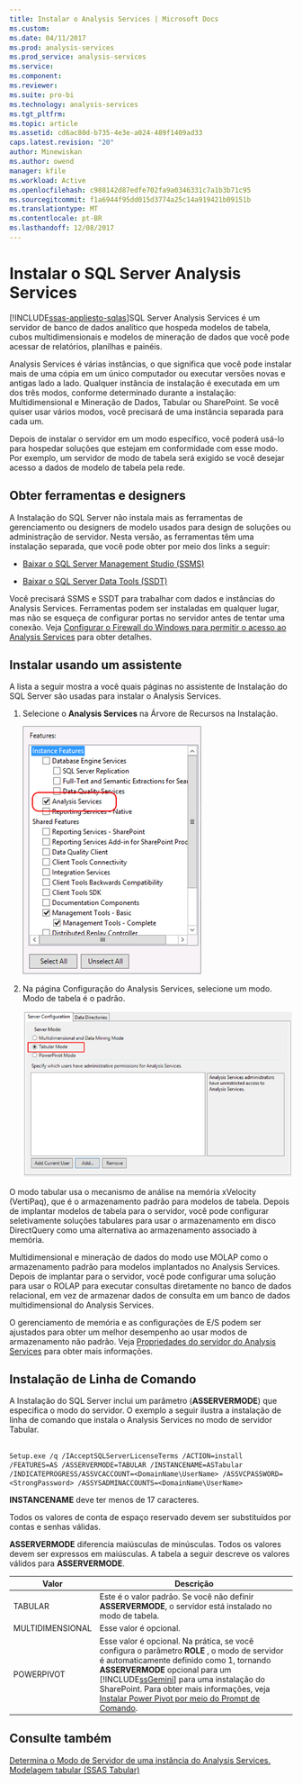 ```yaml
---
title: Instalar o Analysis Services | Microsoft Docs
ms.custom: 
ms.date: 04/11/2017
ms.prod: analysis-services
ms.prod_service: analysis-services
ms.service: 
ms.component: 
ms.reviewer: 
ms.suite: pro-bi
ms.technology: analysis-services
ms.tgt_pltfrm: 
ms.topic: article
ms.assetid: cd6ac80d-b735-4e3e-a024-489f1409ad33
caps.latest.revision: "20"
author: Minewiskan
ms.author: owend
manager: kfile
ms.workload: Active
ms.openlocfilehash: c988142d87edfe702fa9a0346331c7a1b3b71c95
ms.sourcegitcommit: f1a6944f95dd015d3774a25c14a919421b09151b
ms.translationtype: MT
ms.contentlocale: pt-BR
ms.lasthandoff: 12/08/2017
---
```

# <a name="install-sql-server-analysis-services"></a>Instalar o SQL Server Analysis Services
[!INCLUDE[ssas-appliesto-sqlas](../../../includes/ssas-appliesto-sqlas.md)]SQL Server Analysis Services é um servidor de banco de dados analítico que hospeda modelos de tabela, cubos multidimensionais e modelos de mineração de dados que você pode acessar de relatórios, planilhas e painéis.  
  
 Analysis Services é várias instâncias, o que significa que você pode instalar mais de uma cópia em um único computador ou executar versões novas e antigas lado a lado. Qualquer instância de instalação é executada em um dos três modos, conforme determinado durante a instalação: Multidimensional e Mineração de Dados, Tabular ou SharePoint. Se você quiser usar vários modos, você precisará de uma instância separada para cada um.  
  
 Depois de instalar o servidor em um modo específico, você poderá usá-lo para hospedar soluções que estejam em conformidade com esse modo. Por exemplo, um servidor de modo de tabela será exigido se você desejar acesso a dados de modelo de tabela pela rede.  
  
## <a name="get-tools-and-designers"></a>Obter ferramentas e designers  
 A Instalação do SQL Server não instala mais as ferramentas de gerenciamento ou designers de modelo usados para design de soluções ou administração de servidor. Nesta versão, as ferramentas têm uma instalação separada, que você pode obter por meio dos links a seguir:  
  
-   [Baixar o SQL Server Management Studio (SSMS)](../../../ssms/download-sql-server-management-studio-ssms.md)  
  
-   [Baixar o SQL Server Data Tools (SSDT)](../../../ssdt/download-sql-server-data-tools-ssdt.md)  
  
 Você precisará SSMS e SSDT para trabalhar com dados e instâncias do Analysis Services. Ferramentas podem ser instaladas em qualquer lugar, mas não se esqueça de configurar portas no servidor antes de tentar uma conexão. Veja [Configurar o Firewall do Windows para permitir o acesso ao Analysis Services](../../../analysis-services/instances/configure-the-windows-firewall-to-allow-analysis-services-access.md) para obter detalhes.  
  
## <a name="install-using-a-wizard"></a>Instalar usando um assistente  
 A lista a seguir mostra a você quais páginas no assistente de Instalação do SQL Server são usadas para instalar o Analysis Services.  
  
1.  Selecione o **Analysis Services** na Árvore de Recursos na Instalação.  
  
     ![Árvore de recursos de instalação mostrando o Analysis Services](../../../analysis-services/instances/install-windows/media/ssas-setupas.gif "árvore de recursos de instalação mostrando o Analysis Services")  
  
2.  Na página Configuração do Analysis Services, selecione um modo. Modo de tabela é o padrão.  
  
     ![Página de configuração com as opções de configuração do Analysis Services](../../../analysis-services/instances/install-windows/media/ssas-setupasconfig.png "página de configuração com as opções de configuração do Analysis Services")  
  
  O modo tabular usa o mecanismo de análise na memória xVelocity (VertiPaq), que é o armazenamento padrão para modelos de tabela. Depois de implantar modelos de tabela para o servidor, você pode configurar seletivamente soluções tabulares para usar o armazenamento em disco DirectQuery como uma alternativa ao armazenamento associado à memória.  
 
 Multidimensional e mineração de dados do modo use MOLAP como o armazenamento padrão para modelos implantados no Analysis Services. Depois de implantar para o servidor, você pode configurar uma solução para usar o ROLAP para executar consultas diretamente no banco de dados relacional, em vez de armazenar dados de consulta em um banco de dados multidimensional do Analysis Services.  
  

  
 O gerenciamento de memória e as configurações de E/S podem ser ajustados para obter um melhor desempenho ao usar modos de armazenamento não padrão. Veja [Propriedades do servidor do Analysis Services](../../../analysis-services/server-properties/server-properties-in-analysis-services.md) para obter mais informações.  
  
## <a name="command-line-setup"></a>Instalação de Linha de Comando  
 A Instalação do SQL Server inclui um parâmetro (**ASSERVERMODE**) que especifica o modo do servidor. O exemplo a seguir ilustra a instalação de linha de comando que instala o Analysis Services no modo de servidor Tabular.  
  
```  
  
Setup.exe /q /IAcceptSQLServerLicenseTerms /ACTION=install /FEATURES=AS /ASSERVERMODE=TABULAR /INSTANCENAME=ASTabular /INDICATEPROGRESS/ASSVCACCOUNT=<DomainName\UserName> /ASSVCPASSWORD=<StrongPassword> /ASSYSADMINACCOUNTS=<DomainName\UserName>   
```  
  
 **INSTANCENAME** deve ter menos de 17 caracteres.  
  
 Todos os valores de conta de espaço reservado devem ser substituídos por contas e senhas válidas.  
  
 **ASSERVERMODE** diferencia maiúsculas de minúsculas.  Todos os valores devem ser expressos em maiúsculas. A tabela a seguir descreve os valores válidos para **ASSERVERMODE**.  
  
|Valor|Descrição|  
|-----------|-----------------|  
|TABULAR|Este é o valor padrão. Se você não definir **ASSERVERMODE**, o servidor está instalado no modo de tabela.|
|MULTIDIMENSIONAL|Esse valor é opcional.|  
|POWERPIVOT|Esse valor é opcional. Na prática, se você configura o parâmetro **ROLE** , o modo de servidor é automaticamente definido como 1, tornando **ASSERVERMODE** opcional para um [!INCLUDE[ssGemini](../../../includes/ssgemini-md.md)] para uma instalação do SharePoint. Para obter mais informações, veja [Instalar Power Pivot por meio do Prompt de Comando](http://msdn.microsoft.com/en-us/7f1f2b28-c9f5-49ad-934b-02f2fa6b9328).|  
  
  
## <a name="see-also"></a>Consulte também  
 [Determina o Modo de Servidor de uma instância do Analysis Services.](../../../analysis-services/instances/determine-the-server-mode-of-an-analysis-services-instance.md)   
 [Modelagem tabular (SSAS Tabular)](https://msdn.microsoft.com/library/hh212945(v=sql.110).aspx)  
  
  
